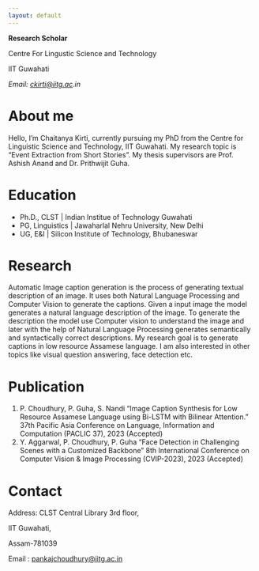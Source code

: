 ```yaml
---
layout: default
---
```


**Research Scholar**

<p>Centre For Lingustic Science and Technology</p>

IIT Guwahati

_Email: ckirti@iitg.ac.in_

# About me

Hello, I’m Chaitanya Kirti, currently pursuing my PhD from the Centre for Linguistic Science and Technology, IIT Guwahati. My research topic is “Event Extraction from Short Stories”. My thesis supervisors are Prof. Ashish Anand and Dr. Prithwijit Guha.    

# Education
- Ph.D., CLST | Indian Institue of Technology Guwahati 							       		
- PG, Linguistics	| Jawaharlal Nehru University, New Delhi 			        		
- UG, E&I | Silicon Institute of Technology, Bhubaneswar 

# Research

Automatic Image caption generation is the process of generating textual description of an image. It uses both Natural Language Processing and Computer Vision to generate the captions. Given a input image the model generates a natural language description of the image. To generate the description the model use Computer vision to understand the image and later with the help of Natural Language Processing generates semantically and syntactically correct descriptions. My research goal is to generate captions in low resource Assamese language. I am also interested in other topics like visual question answering, face detection etc.


# Publication
1. P. Choudhury, P. Guha, S. Nandi  “Image Caption Synthesis for Low Resource Assamese Language using Bi-LSTM with Bilinear Attention.” 37th Pacific Asia Conference on Language, Information and Computation (PACLIC 37), 2023 (Accepted)
2. Y. Aggarwal, P. Choudhury, P. Guha “Face Detection in Challenging Scenes with a Customized Backbone” 8th International Conference on Computer Vision & Image Processing (CVIP-2023), 2023 (Accepted)

# Contact

Address: CLST Central Library 3rd floor,

IIT Guwahati, 

Assam-781039

Email : pankajchoudhury@iitg.ac.in

